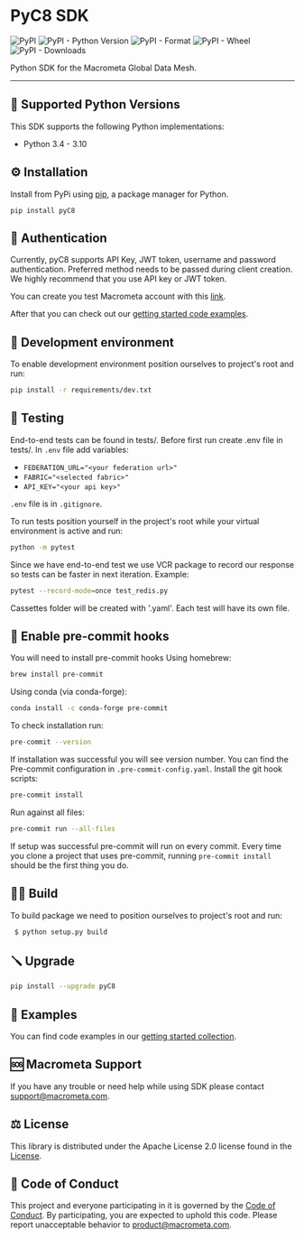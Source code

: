 # PyC8 SDK

![PyPI](https://img.shields.io/pypi/v/pyC8)
![PyPI - Python Version](https://img.shields.io/pypi/pyversions/pyc8)
![PyPI - Format](https://img.shields.io/pypi/format/pyc8)
![PyPI - Wheel](https://img.shields.io/pypi/wheel/pyc8)
![PyPI - Downloads](https://img.shields.io/pypi/dm/pyc8)

Python SDK for the Macrometa Global Data Mesh.

---

## 🐍 Supported Python Versions

This SDK supports the following Python implementations:

* Python 3.4 - 3.10

## ⚙️ Installation

Install from PyPi using [pip](https://pip.pypa.io/en/latest/), a
package manager for Python.

```commandline
pip install pyC8
```

## 🔐 Authentication

Currently, pyC8 supports API Key, JWT token, username and password authentication.
Preferred method needs to be passed during client creation. We highly recommend that you use API key or JWT token.

You can create you test Macrometa account with this [link](https://auth-play.macrometa.io/sign-up).

After that you can check out our [getting started code examples](https://github.com/Macrometacorp/pyC8/blob/master/GETTING_STARTED.md).

## 🧰 Development environment

To enable development environment position ourselves to project's root and run:

```bash
pip install -r requirements/dev.txt
```

## 🧪 Testing

End-to-end tests can be found in tests/.
Before first run create .env file in tests/.
In `.env` file add variables:

* `FEDERATION_URL="<your federation url>"`
* `FABRIC="<selected fabric>"`
* `API_KEY="<your api key>"`

`.env` file is in `.gitignore`.

To run tests position yourself in the project's root while your virtual environment
is active and run:
```bash
python -m pytest
```

Since we have end-to-end test we use VCR package to record our response so tests can be faster in next iteration.
Example:
```bash
pytest --record-mode=once test_redis.py
```
Cassettes folder will be created with '.yaml'. Each test will have its own file.

## 📐 Enable pre-commit hooks

You will need to install pre-commit hooks
Using homebrew:
```bash
brew install pre-commit
```
Using conda (via conda-forge):
```bash
conda install -c conda-forge pre-commit
```
To check installation run:
```bash
pre-commit --version
```
If installation was successful you will see version number.
You can find the Pre-commit configuration in `.pre-commit-config.yaml`.
Install the git hook scripts:
```bash
pre-commit install
```
Run against all files:
```bash
pre-commit run --all-files
```
If setup was successful pre-commit will run on every commit.
Every time you clone a project that uses pre-commit, running `pre-commit install`
should be the first thing you do.

## 👨‍💻 Build

To build package we need to position ourselves to project's root and run:

```bash
 $ python setup.py build
```

## 🪛 Upgrade
```bash
pip install --upgrade pyC8
```

## 📗 Examples
You can find code examples in our [getting started collection](https://github.com/Macrometacorp/pyC8/blob/master/GETTING_STARTED.md).

## 🆘 Macrometa Support

If you have any trouble or need help while using SDK please contact [support@macrometa.com](mailto:support@macrometa.com).

## ⚖️ License

This library is distributed under the Apache License 2.0 license found in the [License](https://github.com/Macrometacorp/pyC8/blob/master/LICENSE).

## 📜 Code of Conduct

This project and everyone participating in it is governed by the [Code of Conduct](https://github.com/Macrometacorp/pyC8/blob/master/CODE_OF_CONDUCT.md).
By participating, you are expected to uphold this code. Please report unacceptable behavior to [product@macrometa.com](mailto:product@macrometa.com).
